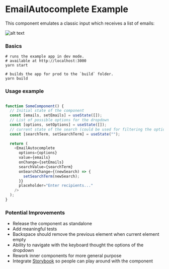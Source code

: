 # EmailAutocomplete Example

This component emulates a classic input which receives a list of emails:

![alt text](https://github.com/santiagovazquez/EmailAutocomplete/blob/main/component-example.png?raw=true)

### Basics

```
# runs the example app in dev mode. 
# available at http://localhost:3000
yarn start

# builds the app for prod to the `build` folder.
yarn build
```

### Usage example

```js

function SomeComponent() {
  // Initial state of the component
  const [emails, setEmails] = useState([]);
  // List of possible options for the dropdown
  const [options, setOptions] = useState([]);
  // current state of the search (could be used for filtering the option array)
  const [searchTerm, setSearchTerm] = useState("");
  
  return (
    <EmailAutocomplete
      options={options}
      value={emails}
      onChange={setEmails}
      searchValue={searchTerm}
      onSearchChange={(newSearch) => {
        setSearchTerm(newSearch);
      }}
      placeholder="Enter recipients..."
    />
  );
}
```

### Potential Improvements
 
- Release the component as standalone
- Add meaningful tests
- Backspace should remove the previous element when current element empty 
- Ability to navigate with the keyboard thought the options of the dropdown 
- Rework inner components for more general purpose
- Integrate [Storybook](https://storybook.js.org/) so people can play around with the component
